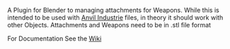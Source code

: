 A Plugin for Blender to managing attachments for Weapons. While this is intended to be used with [Anvil Industrie](https://anvilindustry.co.uk/digital-forge) files, in theory it should work with other Objects. 
Attachments and Weapons need to be in .stl file format

For Documentation See the [Wiki](https://github.com/Stewie23/WeaponBuilder/wiki)
